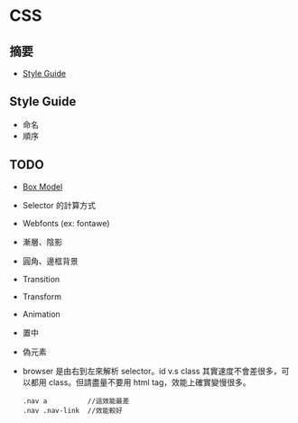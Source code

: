 # CSS

## 摘要
- [Style Guide](#style-guide)

## Style Guide
<a name="style-guide"></a>
- 命名
- 順序


## TODO
*   [Box Model](http://www.w3.org/TR/CSS2/box.html)
*   Selector 的計算方式 
*   Webfonts (ex: fontawe)
*   漸層、陰影
*   圓角、邊框背景
*   Transition
*   Transform
*   Animation
*   置中
*   偽元素
*   browser 是由右到左來解析 selector。id v.s class 其實速度不會差很多，可以都用 class。但請盡量不要用 html tag，效能上確實變慢很多。

    ```
    .nav a          //這效能最差
    .nav .nav-link  //效能較好
    ```
